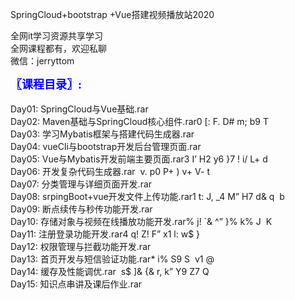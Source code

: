 SpringCloud+bootstrap +Vue搭建视频播放站2020

全网it学习资源共享学习<br>全网课程都有，欢迎私聊<br>微信：jerryttom<br>

<span style="font-size: large;"><span style="font-family: Tahoma;"><span style="color: #0000ff;"><strong>〖课程目录〗:</strong></span></span></span><br> <span style="font-family: &amp;quot;"><br> </span><span style="font-family: &amp;quot;">Day01: SpringCloud与Vue基础.rar</span><br> <span style="font-family: &amp;quot;">Day02: Maven基础与SpringCloud核心组件.rar</span><span><span style="font-family: &amp;quot;">0 [: F. D# m; b9 T</span></span><br> <span style="font-family: &amp;quot;">Day03: 学习Mybatis框架与搭建代码生成器.rar</span><br> <span style="font-family: &amp;quot;">Day04: vueCli与bootstrap开发后台管理页面.rar</span><br> <span style="font-family: &amp;quot;">Day05: Vue与Mybatis开发前端主要页面.rar</span><span><span style="font-family: &amp;quot;">3 I’ H2 y6 }7 \! i/ L+ d</span></span><br> <span style="font-family: &amp;quot;">Day06: 开发复杂代码生成器.rar</span><span><span style="font-family: &amp;quot;">&nbsp;&nbsp;v. p0 P+ \) v+ V- t</span></span><br> <span style="font-family: &amp;quot;">Day07: 分类管理与详细页面开发.rar</span><br> <span style="font-family: &amp;quot;">Day08: srpingBoot+vue开发文件上传功能.rar</span><span><span style="font-family: &amp;quot;">1 t: J, _4 M” H7 d&amp; q&nbsp;&nbsp;b</span></span><br> <span style="font-family: &amp;quot;">Day09: 断点续传与秒传功能开发.rar</span><br> <span style="font-family: &amp;quot;">Day10: 存储对象与视频在线播放功能开发.rar</span><span><span style="font-family: &amp;quot;">% j! `&amp; ^” }% k% J&nbsp;&nbsp;K</span></span><br> <span style="font-family: &amp;quot;">Day11: 注册登录功能开发.rar</span><span><span style="font-family: &amp;quot;">4 q! Z! F” x1 l: w$ }</span></span><br> <span style="font-family: &amp;quot;">Day12: 权限管理与拦截功能开发.rar</span><br> <span style="font-family: &amp;quot;">Day13: 首页开发与短信验证功能.rar</span><span><span style="font-family: &amp;quot;">* i% S9 S&nbsp;&nbsp;v1 @</span></span><br> <span style="font-family: &amp;quot;">Day14: 缓存及性能调优.rar</span><span><span style="font-family: &amp;quot;">&nbsp;&nbsp;s$ ]&amp; {&amp; r, k” Y9 Z7 Q</span></span><br> <span style="font-family: &amp;quot;">Day15: 知识点串讲及课后作业.rar</span><span style="font-family: &amp;quot;">&nbsp; &nbsp;&nbsp; &nbsp;</span>